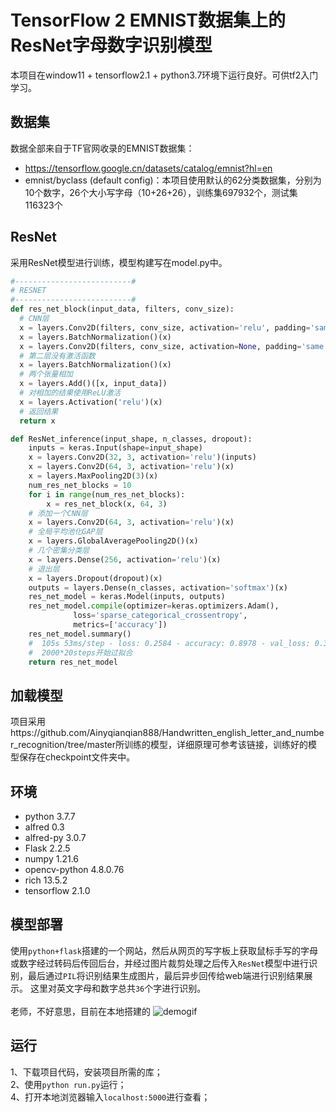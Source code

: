# TensorFlow 2 EMNIST数据集上的ResNet字母数字识别模型
本项目在window11 + tensorflow2.1 + python3.7环境下运行良好。可供tf2入门学习。

## 数据集

数据全部来自于TF官网收录的EMNIST数据集：
- https://tensorflow.google.cn/datasets/catalog/emnist?hl=en
- emnist/byclass (default config)：本项目使用默认的62分类数据集，分别为10个数字，26个大小写字母（10+26+26），训练集697932个，测试集116323个

## ResNet

采用ResNet模型进行训练，模型构建写在model.py中。


```python
#--------------------------#
# RESNET
#--------------------------#
def res_net_block(input_data, filters, conv_size):
  # CNN层
  x = layers.Conv2D(filters, conv_size, activation='relu', padding='same')(input_data)
  x = layers.BatchNormalization()(x)
  x = layers.Conv2D(filters, conv_size, activation=None, padding='same')(x)
  # 第二层没有激活函数
  x = layers.BatchNormalization()(x)
  # 两个张量相加
  x = layers.Add()([x, input_data])
  # 对相加的结果使用ReLU激活
  x = layers.Activation('relu')(x)
  # 返回结果
  return x

def ResNet_inference(input_shape, n_classes, dropout):
    inputs = keras.Input(shape=input_shape)
    x = layers.Conv2D(32, 3, activation='relu')(inputs)
    x = layers.Conv2D(64, 3, activation='relu')(x)
    x = layers.MaxPooling2D(3)(x)
    num_res_net_blocks = 10
    for i in range(num_res_net_blocks):
        x = res_net_block(x, 64, 3)
    # 添加一个CNN层
    x = layers.Conv2D(64, 3, activation='relu')(x)
    # 全局平均池化GAP层
    x = layers.GlobalAveragePooling2D()(x)
    # 几个密集分类层
    x = layers.Dense(256, activation='relu')(x)
    # 退出层
    x = layers.Dropout(dropout)(x)
    outputs = layers.Dense(n_classes, activation='softmax')(x)
    res_net_model = keras.Model(inputs, outputs)
    res_net_model.compile(optimizer=keras.optimizers.Adam(),
              loss='sparse_categorical_crossentropy',
              metrics=['accuracy'])
    res_net_model.summary()
    #  105s 53ms/step - loss: 0.2584 - accuracy: 0.8978 - val_loss: 0.3838 - val_accuracy: 0.8743
    #  2000*20steps开始过拟合
    return res_net_model
```

## 加载模型
项目采用https://github.com/Ainyqianqian888/Handwritten_english_letter_and_number_recognition/tree/master所训练的模型，详细原理可参考该链接，训练好的模型保存在checkpoint文件夹中。


## 环境
- python               3.7.7
- alfred               0.3                
- alfred-py            3.0.7                          
- Flask                2.2.5
- numpy                1.21.6     
- opencv-python        4.8.0.76                      
- rich                 13.5.2            
- tensorflow           2.1.0

## 模型部署
使用`python+flask`搭建的一个网站，然后从网页的写字板上获取鼠标手写的字母或数字经过转码后传回后台，并经过图片裁剪处理之后传入`ResNet`模型中进行识别，最后通过`PIL`将识别结果生成图片，最后异步回传给web端进行识别结果展示。 
这里对英文字母和数字总共`36`个字进行识别。   
<br>老师，不好意思，目前在本地搭建的
![demogif](https://github.com/Ainyqianqian888/Handwritten_english_letter_and_number_recognition/blob/master/demo.gif) <br>

## 运行
 1、下载项目代码，安装项目所需的库；<br>
 2、使用`python run.py`运行；<br>
 4、打开本地浏览器输入`localhost:5000`进行查看；<br>
 
